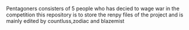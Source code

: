 Pentagoners consisters of 5 people who has decied to wage war in the competition
this repository is to store the renpy files of the project and is mainly edited by countluss,zodiac and blazemist
